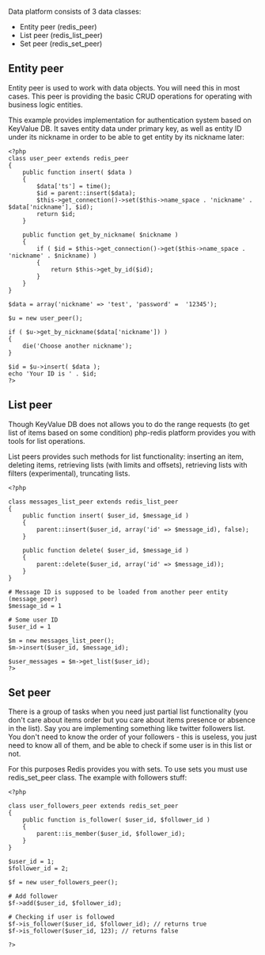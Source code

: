 Data platform consists of 3 data classes:

  * Entity peer (redis\_peer)
  * List peer (redis\_list\_peer)
  * Set peer (redis\_set\_peer)

## Entity peer ##

Entity peer is used to work with data objects. You will need this in most cases. This peer is providing the basic CRUD operations for operating with business logic entities.

This example provides implementation for authentication system based on KeyValue DB. It saves entity data under primary key, as well as entity ID under its nickname in order to be able to get entity by its nickname later:

```
<?php
class user_peer extends redis_peer
{
	public function insert( $data )
	{
		$data['ts'] = time();
		$id = parent::insert($data);
		$this->get_connection()->set($this->name_space . 'nickname' . $data['nickname'], $id);
		return $id;
	}

	public function get_by_nickname( $nickname )
	{
		if ( $id = $this->get_connection()->get($this->name_space . 'nickname' . $nickname) )
		{
			return $this->get_by_id($id);
		}
	}
}

$data = array('nickname' => 'test', 'password' =  '12345');

$u = new user_peer();

if ( $u->get_by_nickname($data['nickname']) )
{
	die('Choose another nickname');
}

$id = $u->insert( $data );
echo 'Your ID is ' . $id;
?>
```

## List peer ##

Though KeyValue DB does not allows you to do the range requests (to get list of items based on some condition) php-redis platform provides you with tools for list operations.

List peers provides such methods for list functionality: inserting an item, deleting items, retrieving lists (with limits and offsets), retrieving lists with filters (experimental), truncating lists.

```
<?php

class messages_list_peer extends redis_list_peer
{
	public function insert( $user_id, $message_id )
	{
		parent::insert($user_id, array('id' => $message_id), false);
	}

	public function delete( $user_id, $message_id )
	{
		parent::delete($user_id, array('id' => $message_id));
	}
}

# Message ID is supposed to be loaded from another peer entity (message_peer)
$message_id = 1

# Some user ID
$user_id = 1

$m = new messages_list_peer();
$m->insert($user_id, $message_id);

$user_messages = $m->get_list($user_id);
?>
```

## Set peer ##

There is a group of tasks when you need just partial list functionality (you don't care about items order but you care about items presence or absence in the list). Say you are implementing something like twitter followers list. You don't need to know the order of your followers - this is useless, you just need to know all of them, and be able to check if some user is in this list or not.

For this purposes Redis provides you with sets. To use sets you must use redis\_set\_peer class. The example with followers stuff:

```
<?php

class user_followers_peer extends redis_set_peer
{
	public function is_follower( $user_id, $follower_id )
	{
		parent::is_member($user_id, $follower_id);
	}
}

$user_id = 1;
$follower_id = 2;

$f = new user_followers_peer();

# Add follower
$f->add($user_id, $follower_id);

# Checking if user is followed
$f->is_follower($user_id, $follower_id); // returns true
$f->is_follower($user_id, 123); // returns false

?>
```